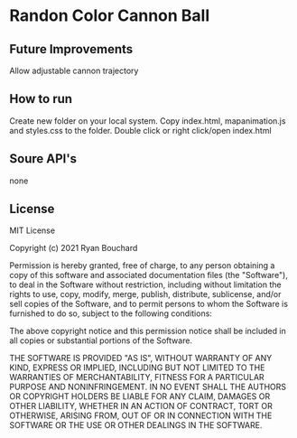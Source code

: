 <h1>Randon Color Cannon Ball</h1>
<h2>Future Improvements</h2>
Allow adjustable cannon trajectory
<h2>How to run</h2>
Create new folder on your local system. Copy index.html, mapanimation.js and styles.css to the folder. Double click or right click/open index.html
<h2>Soure API's</h2>
none
<h2>License</h2>
MIT License

Copyright (c) 2021 Ryan Bouchard

Permission is hereby granted, free of charge, to any person obtaining a copy
of this software and associated documentation files (the "Software"), to deal
in the Software without restriction, including without limitation the rights
to use, copy, modify, merge, publish, distribute, sublicense, and/or sell
copies of the Software, and to permit persons to whom the Software is
furnished to do so, subject to the following conditions:

The above copyright notice and this permission notice shall be included in all
copies or substantial portions of the Software.

THE SOFTWARE IS PROVIDED "AS IS", WITHOUT WARRANTY OF ANY KIND, EXPRESS OR
IMPLIED, INCLUDING BUT NOT LIMITED TO THE WARRANTIES OF MERCHANTABILITY,
FITNESS FOR A PARTICULAR PURPOSE AND NONINFRINGEMENT. IN NO EVENT SHALL THE
AUTHORS OR COPYRIGHT HOLDERS BE LIABLE FOR ANY CLAIM, DAMAGES OR OTHER
LIABILITY, WHETHER IN AN ACTION OF CONTRACT, TORT OR OTHERWISE, ARISING FROM,
OUT OF OR IN CONNECTION WITH THE SOFTWARE OR THE USE OR OTHER DEALINGS IN THE
SOFTWARE.
